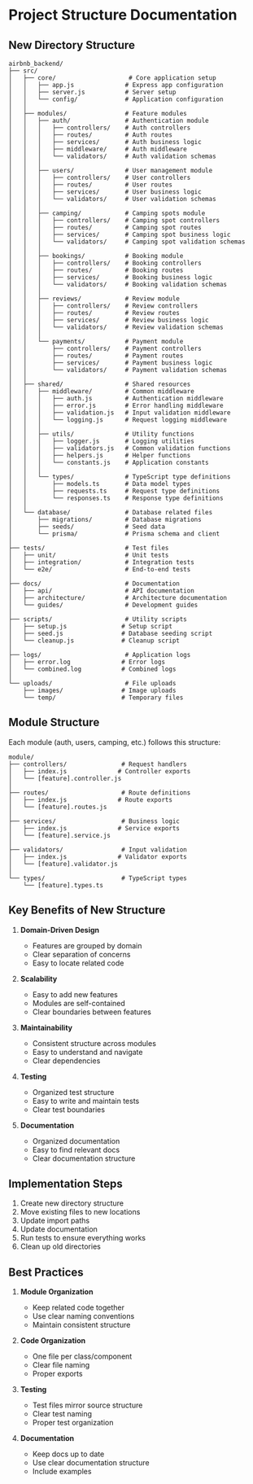 # Project Structure Documentation

## New Directory Structure

```
airbnb_backend/
├── src/
│   ├── core/                    # Core application setup
│   │   ├── app.js              # Express app configuration
│   │   ├── server.js           # Server setup
│   │   └── config/             # Application configuration
│   │
│   ├── modules/                # Feature modules
│   │   ├── auth/               # Authentication module
│   │   │   ├── controllers/    # Auth controllers
│   │   │   ├── routes/         # Auth routes
│   │   │   ├── services/       # Auth business logic
│   │   │   ├── middleware/     # Auth middleware
│   │   │   └── validators/     # Auth validation schemas
│   │   │
│   │   ├── users/              # User management module
│   │   │   ├── controllers/    # User controllers
│   │   │   ├── routes/         # User routes
│   │   │   ├── services/       # User business logic
│   │   │   └── validators/     # User validation schemas
│   │   │
│   │   ├── camping/            # Camping spots module
│   │   │   ├── controllers/    # Camping spot controllers
│   │   │   ├── routes/         # Camping spot routes
│   │   │   ├── services/       # Camping spot business logic
│   │   │   └── validators/     # Camping spot validation schemas
│   │   │
│   │   ├── bookings/           # Booking module
│   │   │   ├── controllers/    # Booking controllers
│   │   │   ├── routes/         # Booking routes
│   │   │   ├── services/       # Booking business logic
│   │   │   └── validators/     # Booking validation schemas
│   │   │
│   │   ├── reviews/            # Review module
│   │   │   ├── controllers/    # Review controllers
│   │   │   ├── routes/         # Review routes
│   │   │   ├── services/       # Review business logic
│   │   │   └── validators/     # Review validation schemas
│   │   │
│   │   └── payments/           # Payment module
│   │       ├── controllers/    # Payment controllers
│   │       ├── routes/         # Payment routes
│   │       ├── services/       # Payment business logic
│   │       └── validators/     # Payment validation schemas
│   │
│   ├── shared/                 # Shared resources
│   │   ├── middleware/         # Common middleware
│   │   │   ├── auth.js         # Authentication middleware
│   │   │   ├── error.js        # Error handling middleware
│   │   │   ├── validation.js   # Input validation middleware
│   │   │   └── logging.js      # Request logging middleware
│   │   │
│   │   ├── utils/              # Utility functions
│   │   │   ├── logger.js       # Logging utilities
│   │   │   ├── validators.js   # Common validation functions
│   │   │   ├── helpers.js      # Helper functions
│   │   │   └── constants.js    # Application constants
│   │   │
│   │   └── types/              # TypeScript type definitions
│   │       ├── models.ts       # Data model types
│   │       ├── requests.ts     # Request type definitions
│   │       └── responses.ts    # Response type definitions
│   │
│   └── database/               # Database related files
│       ├── migrations/         # Database migrations
│       ├── seeds/              # Seed data
│       └── prisma/             # Prisma schema and client
│
├── tests/                      # Test files
│   ├── unit/                   # Unit tests
│   ├── integration/            # Integration tests
│   └── e2e/                    # End-to-end tests
│
├── docs/                       # Documentation
│   ├── api/                    # API documentation
│   ├── architecture/           # Architecture documentation
│   └── guides/                 # Development guides
│
├── scripts/                    # Utility scripts
│   ├── setup.js               # Setup script
│   ├── seed.js                # Database seeding script
│   └── cleanup.js             # Cleanup script
│
├── logs/                       # Application logs
│   ├── error.log              # Error logs
│   └── combined.log           # Combined logs
│
└── uploads/                    # File uploads
    ├── images/                # Image uploads
    └── temp/                  # Temporary files
```

## Module Structure

Each module (auth, users, camping, etc.) follows this structure:

```
module/
├── controllers/               # Request handlers
│   ├── index.js              # Controller exports
│   └── [feature].controller.js
│
├── routes/                    # Route definitions
│   ├── index.js              # Route exports
│   └── [feature].routes.js
│
├── services/                  # Business logic
│   ├── index.js              # Service exports
│   └── [feature].service.js
│
├── validators/                # Input validation
│   ├── index.js              # Validator exports
│   └── [feature].validator.js
│
└── types/                     # TypeScript types
    └── [feature].types.ts
```

## Key Benefits of New Structure

1. **Domain-Driven Design**
   - Features are grouped by domain
   - Clear separation of concerns
   - Easy to locate related code

2. **Scalability**
   - Easy to add new features
   - Modules are self-contained
   - Clear boundaries between features

3. **Maintainability**
   - Consistent structure across modules
   - Easy to understand and navigate
   - Clear dependencies

4. **Testing**
   - Organized test structure
   - Easy to write and maintain tests
   - Clear test boundaries

5. **Documentation**
   - Organized documentation
   - Easy to find relevant docs
   - Clear documentation structure

## Implementation Steps

1. Create new directory structure
2. Move existing files to new locations
3. Update import paths
4. Update documentation
5. Run tests to ensure everything works
6. Clean up old directories

## Best Practices

1. **Module Organization**
   - Keep related code together
   - Use clear naming conventions
   - Maintain consistent structure

2. **Code Organization**
   - One file per class/component
   - Clear file naming
   - Proper exports

3. **Testing**
   - Test files mirror source structure
   - Clear test naming
   - Proper test organization

4. **Documentation**
   - Keep docs up to date
   - Use clear documentation structure
   - Include examples 